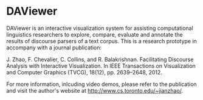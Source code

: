 DAViewer
========


DAViewer is an interactive visualization system for assisting computational linguistics researchers to explore, compare, evaluate and annotate the results of discourse parsers of a text corpus. This is a research prototype in accompany with a journal publication: 

J. Zhao, F. Chevalier, C. Collins, and R. Balakrishnan. Facilitating Discourse Analysis with Interactive Visualization. In IEEE Transactions on Visualization and Computer Graphics (TVCG), 18(12), pp. 2639–2648, 2012. 

For more information, inlcuding video demos, please refer to the publication and visit the author's website at http://www.cs.toronto.edu/~jianzhao/.